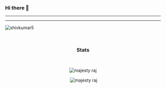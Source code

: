 ### Hi there 👋
<hr/>

<hr/>
<p align="left"> <img src="https://komarev.com/ghpvc/?username=shivkumar5" alt="shivkumar5" /> </p>

<!--
  
  
<!--
**majesty594/majesty594** is a ✨ _special_ ✨ repository because its `README.md` (this file) appears on your GitHub profile.

Here are some ideas to get you started:

- 🔭 I’m currently working on ..
- 🌱 I’m currently learning ...
- 👯 I’m looking to collaborate on ...
- 🤔 I’m looking for help with ...
- 💬 Ask me about ...
- 📫 How to reach me: ...
- 😄 Pronouns: ...
- ⚡ Fun fact: ...
-->
<br>
<h3 align="center">Stats</h3>
<br>
<p align="center"><img align="center" src="https://github-readme-stats.vercel.app/api/top-langs/?username=majesty594&layout=compact&hide=html" alt="majesty raj" /> </p>
<p align="center">&nbsp;<img align="center" src="https://github-readme-stats.vercel.app/api?username=majesty594&show_icons=true&count_private=true" alt="majesty raj" /></p>
